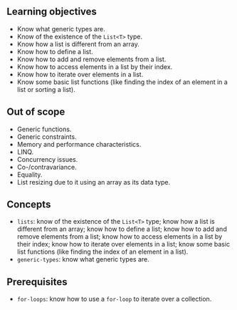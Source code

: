 ## Learning objectives

- Know what generic types are.
- Know of the existence of the `List<T>` type.
- Know how a list is different from an array.
- Know how to define a list.
- Know how to add and remove elements from a list.
- Know how to access elements in a list by their index.
- Know how to iterate over elements in a list.
- Know some basic list functions (like finding the index of an element in a list or sorting a list).

## Out of scope

- Generic functions.
- Generic constraints.
- Memory and performance characteristics.
- LINQ.
- Concurrency issues.
- Co-/contravariance.
- Equality.
- List resizing due to it using an array as its data type.

## Concepts

- `lists`: know of the existence of the `List<T>` type; know how a list is different from an array; know how to define a list; know how to add and remove elements from a list; know how to access elements in a list by their index; know how to iterate over elements in a list; know some basic list functions (like finding the index of an element in a list).
- `generic-types`: know what generic types are.

## Prerequisites

- `for-loops`: know how to use a `for-loop` to iterate over a collection.
